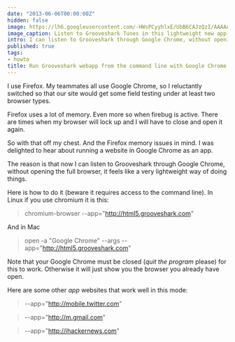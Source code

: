 ```yaml
---
date: "2013-06-06T00:00:00Z"
hidden: false
image: https://lh6.googleusercontent.com/-HWsPCyyhlxE/UbB6CAJzQzI/AAAAAAAAASk/5305fsKmbbk/s320/Screen+Shot+2013-06-06+at+9.57.58+PM.png
image_caption: Listen to Grooveshark Tunes in this lightweight new app
intro: I can listen to Grooveshark through Google Chrome, without opening the full browser, it feels like a very lightweight way of doing things.
published: true
tags:
- howto
title: Run Grooveshark webapp from the command line with Google Chrome
---
```


I use Firefox. My teammates all use Google Chrome, so I reluctantly switched so that our site would get some field testing under at least two browser types.

Firefox uses a lot of memory. Even more so when firebug is active. There are times when my browser will lock up and I will have to close and open it again.

So with that off my chest. And the Firefox memory issues in mind. I was delighted to hear about running a website in Google Chrome as an app. 

The reason is that now I can listen to Grooveshark through Google Chrome, without opening the full browser, it feels like a very lightweight way of doing things.

Here is how to do it (beware it requires access to the command line). In Linux if you use chromium it is this:
> chromium-browser --app="http://html5.grooveshark.com"

And in Mac
> open -a "Google Chrome" --args --app="http://html5.grooveshark.com"

Note that your Google Chrome must be closed (_quit the program_ please) for this to work. Otherwise it will just show you the browser you already have open. 

Here are some other *app* websites that work well in this mode:

> --app="http://mobile.twitter.com"

> --app="http://m.gmail.com"

> --app="http://ihackernews.com"
